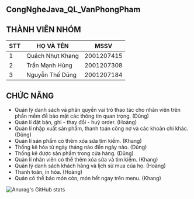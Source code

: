 ## CongNgheJava_QL_VanPhongPham
## THÀNH VIÊN NHÓM
| STT | HỌ VÀ TÊN | MSSV|
| ------ | ------ | ------ |
| 1 | Quách Nhựt Khang | 2001207415 |
| 2 | Trần Mạnh Hùng | 2001207308 |
| 3 | Nguyễn Thế Dũng | 2001207184 |


## CHỨC NĂNG
- Quản lý danh sách và phân quyền vai trò thao tác cho nhân viên trên phần mềm để bảo mật các thông tin quan trọng.  (Dũng)
- Quản lí đặt bàn, ghi - thay đổi - huỷ order.  (Hoàng)
- Quản lí nhập xuất sản phẩm, thanh toán công nợ và các khoản chi khác.  (Dũng)
- Quản lí sản phẩm có thêm xóa sửa tìm kiếm.  (Khang)
- Thống kê hóa từ ngày tháng nào đến ngày nào.   (Dũng)
- Thống kê được sản phẩm trong cửa hàng.   (Dũng)
- Quản lí nhân viên có thể thêm xóa sửa và tìm kiếm.  (Khang)
- Quản lý danh sách khách hàng và lịch sử mua  của họ.  (Hoàng)
- Thanh toán, in hóa.  (Hoàng)
- Quán có thể báo món còn, món hết ngay trên menu.  (Khang)
  

![Anurag's GitHub stats](https://github-readme-stats.vercel.app/api?username=anuraghazra&show_icons=true&theme=radical)
